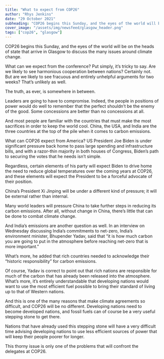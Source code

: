 ```yaml
---
title: "What to expect from COP26"
author: "Rhys Jenkins"
date: "29 October 2021"
subheading: "COP26 begins this Sunday, and the eyes of the world will be on Glasgow. What can we expect from the conference?"
cover_image: "/assets/img/newsfeed/glasgow_header.png"  
tags: ["cop26", "glasgow"]
---
```


COP26 begins this Sunday, and the eyes of the world will be on the heads of state that arrive in Glasgow to discuss the many issues around climate change. 

What can we expect from the conference? Put simply, it’s tricky to say. Are we likely to see harmonious cooperation between nations? Certainly not. But are we likely to see fracuous and entirely unhelpful arguments for two weeks? That’s unlikely as well.

The truth, as ever, is somewhere in between.

Leaders are going to have to compromise. Indeed, the people in positions of power would do well to remember that the perfect shouldn’t be the enemy of the good. Some concessions are better than no concessions at all. 

And most people are familiar with the countries that must make the most sacrifices in order to keep the world cool. China, the USA, and India are the three countries at the top of the pile when it comes to carbon emissions. 

What can COP26 expect from America? US President Joe Biden is under significant pressure back home to pass large spending and infrastructure bills, and with a razor-thin majority in both houses of Congress, Biden’s path to securing the votes that he needs isn’t simple. 

Regardless, certain elements of his party will expect Biden to drive home the need to reduce global temperatures over the coming years at COP26, and these elements will expect the President to be a forceful advocate of their position. 

China’s President Xi Jinping will be under a different kind of pressure; it will be external rather than internal. 

Many world leaders will pressure China to take further steps in reducing its carbon emissions. After all, without change in China, there’s little that can be done to combat climate change. 

And India’s emissions are another question as well. In an interview on Wednesday discussing India’s commitments to net-zero, India’s environment minister, Bhupender Yadav, said that “it is how much carbon you are going to put in the atmosphere before reaching net-zero that is more important.”

What’s more, he added that rich countries needed to acknowledge their “historic responsibility” for carbon emissions. 

Of course, Yadav is correct to point out that rich nations are responsible for much of the carbon that has already been released into the atmosphere. What’s more, it’s entirely understandable that developing nations would want to use the most efficient fuel possible to bring their standard of living up to that of Western nations.

And this is one of the many reasons that make climate agreements so difficult, and COP26 will be no different. Developing nations need to become developed nations, and fossil fuels can of course be a very useful stepping stone to get there. 

Nations that have already used this stepping stone will have a very difficult time advising developing nations to use less efficient sources of power that will keep their people poorer for longer. 

This thorny issue is only one of the problems that will confront the delegates at COP26.  